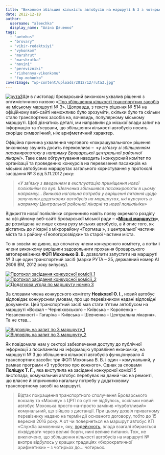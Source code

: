 ```yaml
---
title: "Виконком збільшив кількість автобусів на маршруті № 3 з чотирьох до… чотирьох?"
date: 2012-12-18
author: 
  username: "aleechka"
  display_name: "Аліна Дяченко"
tags: 
  - "avtobus"
  - "brovary"
  - "vibir-redaktsiyi"
  - "vykonkom"
  - "marshrut"
  - "marshrutka"
  - "novini"
  - "perevizniki"
  - "rishennya-vikonkomu"
  - "fop-mohonko"
coverImage: "wp-content/uploads/2012/12/ruta3.jpg"
---
```


[![](https://mpz.brovary.org/wp-content/uploads/2012/12/ruta3.jpg "рута3")](https://mpz.brovary.org/wp-content/uploads/2012/12/ruta3.jpg)Ще в листопаді броварський виконком ухвалив рішення з оптимістичною назвою «[Про збільшення кількості транспортних засобів на міському маршруті № 3](http://docs.brovary.org/p5989/13.11.2012/514)». Щоправда, з тексту рішення № 514 на офіційному веб-сайті неможливо було зрозуміти, скільки було та скільки стало транспортних засобів на, вочевидь, популярному міському маршруті. Щоб дізнатись деталі, ми направили до міської влади запит на інформацію та з’ясували, що збільшення кількості автобусів носить скоріше символічний, ніж арифметичний характер.

Офіційна причина ухвалення чергового «покращувального» рішення виконкому звучить досить переконливо –  «_у зв’язку зі збільшенням пасажиропотоку в напрямку Броварської центральної районної лікарні_». Таке саме обґрунтування наводить і конкурсний комітет по організації та проведенню конкурсів на перевезення пасажирів на міських автобусних маршрутах загального користування у протоколі засідання № 3 від 5.11.2012 року:

> _«У зв’язку з введенням в експлуатацію приміщення нової поліклініки по вул. Шевченка збільшився пасажиропотік в цьому напрямку… Виникла нагальна потреба у вирішенні питання щодо залучення додаткових автобусів на маршрутах, які курсують в напрямку Центральної районної лікарні та нової поліклініки»_

Відкриття нової поліклініки спричинило навіть появу окремого розділу на офіційному веб-сайті Броварської міської ради – «**[Міські маршрути](http://brovary.kiev.ua/miski_marshruty)**», де розміщена не лише схема руху міських автобусів, а й опис того, як дістатись до лікарні з мікрорайону «Торгмаш », з центральної частини міста та з району «Геологорозвідки» та старої частини міста.

То ж зовсім не дивно, що спочатку члени конкурсного комітету, а потім і члени виконкому вирішили задовольнити прохання броварського автоперевізника **ФОП Мохонько В. В.** дозволити запустити на маршруті № 3 ще один транспортний засіб (марки РУТА – 25, державний номер АІ 2606 ВМ, 2012 року випуску).

[![](https://mpz.brovary.org/wp-content/uploads/2012/12/Protokol-zasidannya-konkursnoyi-komisiyi_1.jpg "Протокол засідання конкурсної комісії_1")](https://mpz.brovary.org/wp-content/uploads/2012/12/Protokol-zasidannya-konkursnoyi-komisiyi_1.jpg)[![](https://mpz.brovary.org/wp-content/uploads/2012/12/Protokol-zasidannya-konkursnoyi-komisiyi_2.jpg "Протокол засідання конкурсної комісії_2")](https://mpz.brovary.org/wp-content/uploads/2012/12/Protokol-zasidannya-konkursnoyi-komisiyi_2.jpg)[![](https://mpz.brovary.org/wp-content/uploads/2012/12/Dodatkova-ugoda-po-marshrutu-nomer-3.jpg "Додаткова угода по маршруту номер 3")](https://mpz.brovary.org/wp-content/uploads/2012/12/Dodatkova-ugoda-po-marshrutu-nomer-3.jpg)

За словами члена конкурсного комітету **Новікової О. І.,** новий автобус відповідає конкурсним умовам, про що перевізником надані відповідні документи. Цей транспортний засіб мав стати п’ятим автобусом на маршруті «Вокзал – Черняховського – Київська – Короленка – Незалежності – Гагаріна – Київська – Шевченка – Центральна лікарня». Та не став…

[![](https://mpz.brovary.org/wp-content/uploads/2012/12/Vidpovid-na-zapit-po-3-marshrutu_1.jpg "Відповідь на запит по 3 маршруту_1")](https://mpz.brovary.org/wp-content/uploads/2012/12/Vidpovid-na-zapit-po-3-marshrutu_1.jpg)[![](https://mpz.brovary.org/wp-content/uploads/2012/12/Vidpovid-na-zapit-po-3-marshrutu_2.jpg "Відповідь на запит по 3 маршруту_2")](https://mpz.brovary.org/wp-content/uploads/2012/12/Vidpovid-na-zapit-po-3-marshrutu_2.jpg)

Як повідомили нам у секторі забезпечення доступу до публічної інформації з посиланням на інформацію управління економіки, на маршруті № 3 до збільшення кількості автобусів функціонувало 4 транспортних засоби: три ФОП Мохонька В. В. і один – комунальний, у рамках програми «З турботою про кожного». Однак за словами **Поліщук Т. Г.,** яка виступила на засіданні конкурсної комісії 5 листопада, комунальний автобус перебуває на даний час на ремонті, що власне й спричинило нагальну потребу у додатковому транспортному засобі на маршруті.

> Відтак покращення транспортного сполучення Броварського вокзалу та «Масиву» з ЦРЛ по суті не відбулось, оскільки новий автобус Мохонька просто-на-просто замінив «турботливий» комунальний, що зійшов з дистанції. При цьому дозвіл приватному перевізнику надано на термін дії основного договору, тобто до 15 вересня 2016 року. А от чи повернеться на маршрут автобус КП «Служба замовника», яку, [подейкують](https://mpz.brovary.org/deputat-brovarska-vlada-zmushena-likviduvati-kp-sluzhba-zamovnika-cherez-velichezni-borgi/), влада взагалі збирається ліквідувати через великі борги, нині велике питання. Тож, не виключено, що збільшення кількості автобусів на маршруті № вкотре відбулось у кращих традиціях «бюрократичної арифметики» – з чотирьох до… чотирьох.
